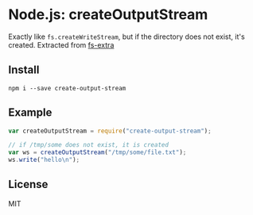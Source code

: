 # Node.js: createOutputStream

Exactly like `fs.createWriteStream`, but if the directory does not exist, it's created. Extracted from [fs-extra](https://www.npmjs.com/package/fs-extra)

## Install

    npm i --save create-output-stream

## Example

```js
var createOutputStream = require("create-output-stream");

// if /tmp/some does not exist, it is created
var ws = createOutputStream("/tmp/some/file.txt");
ws.write("hello\n");
```

## License

MIT
